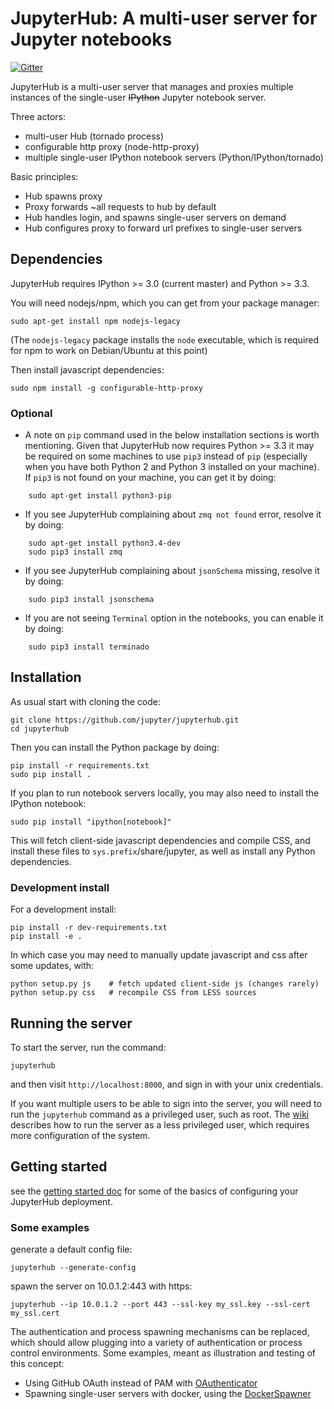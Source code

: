 # JupyterHub: A multi-user server for Jupyter notebooks

[![Gitter](https://badges.gitter.im/Join%20Chat.svg)](https://gitter.im/jupyter/jupyterhub?utm_source=badge&utm_medium=badge)

JupyterHub is a multi-user server that manages and proxies multiple instances of the single-user <del>IPython</del> Jupyter notebook server.

Three actors:

- multi-user Hub (tornado process)
- configurable http proxy (node-http-proxy)
- multiple single-user IPython notebook servers (Python/IPython/tornado)

Basic principles:

- Hub spawns proxy
- Proxy forwards ~all requests to hub by default
- Hub handles login, and spawns single-user servers on demand
- Hub configures proxy to forward url prefixes to single-user servers


## Dependencies

JupyterHub requires IPython >= 3.0 (current master) and Python >= 3.3.

You will need nodejs/npm, which you can get from your package manager:

    sudo apt-get install npm nodejs-legacy

(The `nodejs-legacy` package installs the `node` executable,
which is required for npm to work on Debian/Ubuntu at this point)

Then install javascript dependencies:

    sudo npm install -g configurable-http-proxy

### Optional

- A note on `pip` command used in the below installation sections is worth mentioning. Given that JupyterHub now requires Python >= 3.3 it may be required on some machines to use `pip3` instead of `pip` (especially when you have both Python 2 and Python 3 installed on your machine). 
If `pip3` is not found on your machine, you can get it by doing:
````
    sudo apt-get install python3-pip
````
- If you see JupyterHub complaining about `zmq not found` error, resolve it by doing:
````
    sudo apt-get install python3.4-dev
    sudo pip3 install zmq
````
- If you see JupyterHub complaining about `jsonSchema` missing, resolve it by doing:
````
    sudo pip3 install jsonschema
````
- If you are not seeing `Terminal` option in the notebooks, you can enable it by doing:
````
    sudo pip3 install terminado
````

## Installation

As usual start with cloning the code:

    git clone https://github.com/jupyter/jupyterhub.git
    cd jupyterhub

Then you can install the Python package by doing:

    pip install -r requirements.txt
    sudo pip install .

If you plan to run notebook servers locally, you may also need to install the IPython notebook:

    sudo pip install "ipython[notebook]"


This will fetch client-side javascript dependencies and compile CSS,
and install these files to `sys.prefix`/share/jupyter, as well as
install any Python dependencies.


### Development install

For a development install:

    pip install -r dev-requirements.txt
    pip install -e .

In which case you may need to manually update javascript and css after some updates, with:

    python setup.py js    # fetch updated client-side js (changes rarely)
    python setup.py css   # recompile CSS from LESS sources


## Running the server

To start the server, run the command:

    jupyterhub

and then visit `http://localhost:8000`, and sign in with your unix credentials.

If you want multiple users to be able to sign into the server, you will need to run the
`jupyterhub` command as a privileged user, such as root.
The [wiki](https://github.com/jupyter/jupyterhub/wiki/Using-sudo-to-run-JupyterHub-without-root-privileges) describes how to run the server
as a less privileged user, which requires more configuration of the system.

## Getting started

see the [getting started doc](docs/getting-started.md) for some of the basics of configuring your JupyterHub deployment.

### Some examples

generate a default config file:

    jupyterhub --generate-config

spawn the server on 10.0.1.2:443 with https:

    jupyterhub --ip 10.0.1.2 --port 443 --ssl-key my_ssl.key --ssl-cert my_ssl.cert

The authentication and process spawning mechanisms can be replaced,
which should allow plugging into a variety of authentication or process control environments.
Some examples, meant as illustration and testing of this concept:

- Using GitHub OAuth instead of PAM with [OAuthenticator](https://github.com/jupyter/oauthenticator)
- Spawning single-user servers with docker, using the [DockerSpawner](https://github.com/jupyter/dockerspawner)
